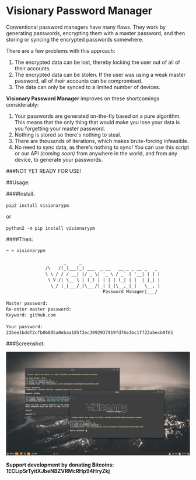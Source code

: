 # Visionary Password Manager

Conventional password managers have many flaws. They work by generating passwords, encrypting them with a master password, and then storing or syncing the encrypted passwords somewhere.

There are a few problems with this approach:

1. The encrypted data can be lost, thereby locking the user out of all of their accounts.
2. The encrypted data can be stolen. If the user was using a weak master password, all of their accounts can be compromised.
3. The data can only be synced to a limited number of devices.

**Visionary Password Manager** improves on these shortcomings considerably:

1. Your passwords are generated on-the-fly based on a pure algorithm. This means that the only thing that would make you lose your data is you forgetting your master password.
2. Nothing is stored so there's nothing to steal.
3. There are thousands of iterations, which makes brute-forcing infeasible.
4. No need to sync data, as there's nothing to sync! You can use this script or our API *(coming soon)* from anywhere in the world, and from any device, to generate your passwords.

###NOT YET READY FOR USE!

##Usage:

####Install:

`pip2 install visionarypm`

or

`python2 -m pip install visionarypm`

####Then:

```
~ » visionarypm

                      _     _                              
               /\   /(_)___(_) ___  _ __   __ _ _ __ _   _ 
               \ \ / / / __| |/ _ \| '_ \ / _` | '__| | | |
                \ V /| \__ \ | (_) | | | | (_| | |  | |_| |
                 \_/ |_|___/_|\___/|_| |_|\__,_|_|   \__, |
                                     Password Manager|___/ 

Master password: 
Re-enter master password: 
Keyword: github.com

Your password: 226ee1bddf2cfb0b805a0ebaa185f2ec3092937919fd76e3bc1ff22abecb9f61
```

###Screenshot:

![Screenshot](https://github.com/libeclipse/visionary/blob/master/images/screenshot.png "Screenshot")

**Support development by donating ฿itcoins: 1ECLipSrTyitXJbeNBZVRMcRHp94HryZkj**
